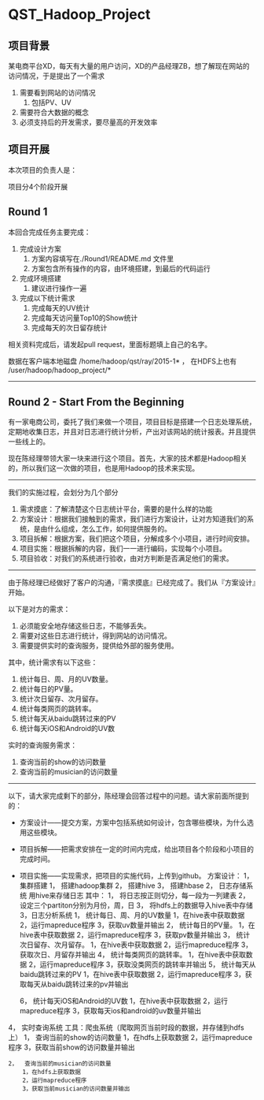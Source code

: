 # QST_Hadoop_Project

## 项目背景

某电商平台XD，每天有大量的用户访问，XD的产品经理ZB，想了解现在网站的访问情况，于是提出了一个需求

1. 需要看到网站的访问情况
    1. 包括PV、UV
2. 需要符合大数据的概念
3. 必须支持后的开发需求，要尽量高的开发效率

## 项目开展

本次项目的负责人是：

项目分4个阶段开展

## Round 1

本回合完成任务主要完成：

1. 完成设计方案
    1. 方案内容填写在./Round1/README.md 文件里
    2. 方案包含所有操作的内容，由环境搭建，到最后的代码运行
2. 完成环境搭建
    1. 建议进行操作一遍
3. 完成以下统计需求
    1. 完成每天的UV统计
    2. 完成每天访问量Top10的Show统计
    3. 完成每天的次日留存统计

相关资料完成后，请发起pull request，里面标题填上自己的名字。

数据在客户端本地磁盘 /home/hadoop/qst/ray/2015-1\* ， 在HDFS上也有 /user/hadoop/hadoop_project/*

---

## Round 2 - Start From the Beginning

有一家电商公司，委托了我们来做一个项目，项目目标是搭建一个日志处理系统，定期地收集日志，并且对日志进行统计分析，产出对该网站的统计报表。并且提供一些线上的。

现在陈经理带领大家一块来进行这个项目。首先，大家的技术都是Hadoop相关的，所以我们这一次做的项目，也是用Hadoop的技术来实现。

---
我们的实施过程，会划分为几个部分

1. 需求摸底：了解清楚这个日志统计平台，需要的是什么样的功能
2. 方案设计：根据我们接触到的需求，我们进行方案设计，让对方知道我们的系统，是由什么组成，怎么工作，如何提供服务的。
3. 项目拆解：根据方案，我们把这个项目，分解成多个小项目，进行时间安排。
4. 项目实施：根据拆解的内容，我们一一进行编码，实现每个小项目。
5. 项目验收：对我们的系统进行验收，由对方判断是否满足他们的需求。

---
由于陈经理已经做好了客户的沟通，『需求摸底』已经完成了。我们从『方案设计』开始。

以下是对方的需求：

1. 必须能安全地存储这些日志，不能够丢失。
2. 需要对这些日志进行统计，得到网站的访问情况。
3. 需要提供实时的查询服务，提供给外部的服务使用。

其中，统计需求有以下这些：

1. 统计每日、周、月的UV数量。
2. 统计每日的PV量。
3. 统计次日留存、次月留存。
4. 统计每类网页的跳转率。
5. 统计每天从baidu跳转过来的PV
6. 统计每天iOS和Android的UV数


实时的查询服务需求：

1. 查询当前的show的访问数量
2. 查询当前的musician的访问数量

---

以下，请大家完成剩下的部分，陈经理会回答过程中的问题。请大家前面所提到的：

* 方案设计——提交方案，方案中包括系统如何设计，包含哪些模块，为什么选用这些模块。
* 项目拆解——把需求安排在一定的时间内完成，给出项目各个阶段和小项目的完成时间。
* 项目实施——实现需求，把项目的实施代码，上传到github。
方案设计：
1，	集群搭建
    1，	搭建hadoop集群
    2，	搭建hive
    3，	搭建hbase
2，	日志存储系统
	用hive来存储日志
	其中：
    1，	将日志按正则切分，每一段为一列建表
    2，	设定三个partiton分别为月份，周，日
    3，	将hdfs上的数据导入hive表中存储
3，日志分析系统
    1，	统计每日、周、月的UV数量
        1，在hive表中获取数据
        2，运行mapreduce程序
        3，获取uv数量并输出
    2，	统计每日的PV量。
        1，在hive表中获取数据
        2，运行mapreduce程序
        3，获取pv数量并输出
    3，	统计次日留存、次月留存。
        1，在hive表中获取数据
        2，运行mapreduce程序
        3，获取次日、月留存并输出
    4，	统计每类网页的跳转率。
        1，在hive表中获取数据
        2，运行mapreduce程序
        3，获取没类网页的跳转率并输出
    5，	统计每天从baidu跳转过来的PV
        1，在hive表中获取数据
        2，运行mapreduce程序
        3，获取每天从baidu跳转过来的pv并输出

    6，	统计每天iOS和Android的UV数
        1，在hive表中获取数据
        2，运行mapreduce程序
        3，获取每天ios和android的uv数量并输出

4，	实时查询系统
工具：爬虫系统（爬取网页当前时段的数据，并存储到hdfs上）
    1，	查询当前的show的访问数量
        1，在hdfs上获取数据
        2，运行mapreduce程序
        3，获取当前show的访问数量并输出

    2，	查询当前的musician的访问数量
        1，在hdfs上获取数据
        2，运行mapreduce程序
        3，获取当前musician的访问数量并输出


